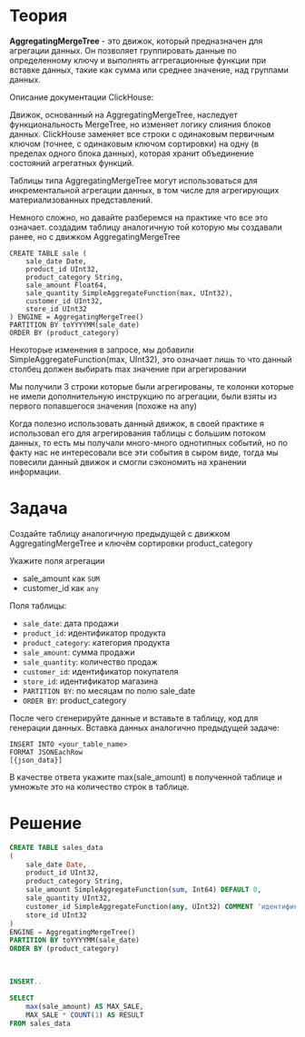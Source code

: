 # Теория
**AggregatingMergeTree** - это движок, который предназначен для агрегации данных. Он позволяет группировать данные по определенному ключу и выполнять аггрегационные функции при вставке данных, такие как сумма или среднее значение, над группами данных.

Описание документации ClickHouse:

Движок, основанный на AggregatingMergeTree, наследует функциональность MergeTree, но изменяет логику слияния блоков данных. ClickHouse заменяет все строки с одинаковым первичным ключом (точнее, с одинаковым ключом сортировки) на одну (в пределах одного блока данных), которая хранит объединение состояний агрегатных функций.

Таблицы типа AggregatingMergeTree могут использоваться для инкрементальной агрегации данных, в том числе для агрегирующих материализованных представлений.

Немного сложно, но давайте разберемся на практике что все это означает. создадим таблицу аналогичную той которую мы создавали ранее, но с движком AggregatingMergeTree
```
CREATE TABLE sale (
    sale_date Date,
    product_id UInt32,
    product_category String,
    sale_amount Float64,
    sale_quantity SimpleAggregateFunction(max, UInt32),
    customer_id UInt32,
    store_id UInt32
) ENGINE = AggregatingMergeTree()
PARTITION BY toYYYYMM(sale_date)
ORDER BY (product_category)
```
Некоторые изменения в запросе, мы добавили SimpleAggregateFunction(max, UInt32), это означает лишь то что данный столбец должен выбирать max значение при агрегировании

Мы получили 3 строки которые были агрегированы, те колонки которые не имели дополнительную инструкцию по агрегации, были взяты из первого попавшегося значения (похоже на any)

Когда полезно использовать данный движок, в своей практике я использовал его для агрегирования таблицы с большим потоком данных, то есть мы получали много-много однотипных событий, но по факту нас не интересовали все эти события в сыром виде, тогда мы повесили данный движок и смогли сэкономить на хранении информации. 
# Задача
Создайте таблицу аналогичную предыдущей с движком AggregatingMergeTree и ключём сортировки product_category 

Укажите поля агрегации

- sale_amount как ``SUM``
- customer_id как ``any``

Поля таблицы:

- ``sale_date``: дата продажи
- ``product_id``: идентификатор продукта
- ``product_category``: категория продукта
- ``sale_amount``: сумма продажи 
- ``sale_quantity``: количество продаж
- ``customer_id``: идентификатор покупателя 
- ``store_id``: идентификатор магазина
- ``PARTITION BY``: по месяцам по полю sale_date
- ``ORDER BY``: product_category

После чего сгенерируйте данные и вставьте в таблицу, код для генерации данных. Вставка данных аналогично предыдущей задаче:
```
INSERT INTO <your_table_name>
FORMAT JSONEachRow
[{json_data}]
```
В качестве ответа укажите max(sale_amount) в полученной таблице и умножьте это на количество строк в таблице.
# Решение
```SQL
CREATE TABLE sales_data
(
    sale_date Date,
    product_id UInt32,
    product_category String,
    sale_amount SimpleAggregateFunction(sum, Int64) DEFAULT 0,
    sale_quantity UInt32,
    customer_id SimpleAggregateFunction(any, UInt32) COMMENT 'идентификатор пользователя',
    store_id UInt32
)
ENGINE = AggregatingMergeTree()
PARTITION BY toYYYYMM(sale_date)
ORDER BY (product_category)

 

INSERT..

SELECT 
    max(sale_amount) AS MAX_SALE,
    MAX_SALE * COUNT(1) AS RESULT
FROM sales_data
 

```